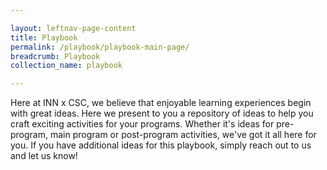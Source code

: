 ```yaml
---

layout: leftnav-page-content
title: Playbook
permalink: /playbook/playbook-main-page/
breadcrumb: Playbook
collection_name: playbook

---
```

Here at INN x CSC, we believe that enjoyable learning experiences begin with great ideas. Here we present to you a repository of ideas to help you craft exciting activities for your programs. Whether it's ideas for pre-program, main program or post-program activities, we've got it all here for you. If you have additional ideas for this playbook, simply reach out to us and let us know!
